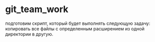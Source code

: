 # git_team_work

подготовим скрипт, который будет выполнять следующую задачу: копировать все файлы с определенным расширением из одной директории в другую.
